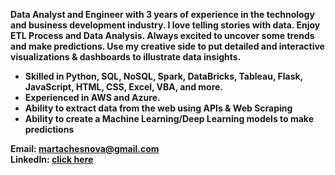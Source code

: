 **Data Analyst and Engineer with 3 years of experience in the technology and business development industry. I love telling stories with data. Enjoy ETL Process and Data Analysis. Always excited to uncover some trends and make predictions. Use my creative side to put detailed and interactive visualizations & dashboards to illustrate data insights.**

* **Skilled in Python, SQL, NoSQL, Spark, DataBricks, Tableau, Flask, JavaScript, HTML, CSS, Excel, VBA, and more.**<br> 
* **Experienced in AWS and Azure.**<br>
* **Ability to extract data from the web using APIs & Web Scraping**
* **Ability to create a Machine Learning/Deep Learning models to make predictions**

**Email: martachesnova@gmail.com** <br>
**LinkedIn: [click here](https://www.linkedin.com/in/marta-chesnova-24526185/)** 

<!--
**martachesnova/martachesnova** is a ✨ _special_ ✨ repository because its `README.md` (this file) appears on your GitHub profile.

Here are some ideas to get you started:

- 🔭 I’m currently working on ...
- 🌱 I’m currently learning ...
- 👯 I’m looking to collaborate on ...
- 🤔 I’m looking for help with ...
- 💬 Ask me about ...
- 📫 How to reach me: ...
- 😄 Pronouns: ...
- ⚡ Fun fact: ...
-->

